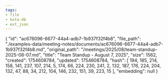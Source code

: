```yaml
---
tags:
- file
- kota-db
- ext_json
---
```

{
  "id": "ac676096-6677-44a4-adb7-1b937f32f4b8",
  "file_path": "./examples-data/meeting-notes/documents/ac676096-6677-44a4-adb7-1b937f32f4b8.md",
  "original_path": "/meetings/2025/08/team-standup-2025-08-07.md",
  "title": "Team Standup - August 7, 2025",
  "size": 1562,
  "created": 1754608784,
  "updated": 1754608784,
  "hash": [
    194,
    185,
    214,
    158,
    141,
    237,
    107,
    214,
    5,
    174,
    66,
    224,
    230,
    241,
    2,
    132,
    187,
    176,
    224,
    204,
    132,
    47,
    88,
    34,
    212,
    104,
    146,
    232,
    151,
    39,
    223,
    15
  ],
  "embedding": null
}